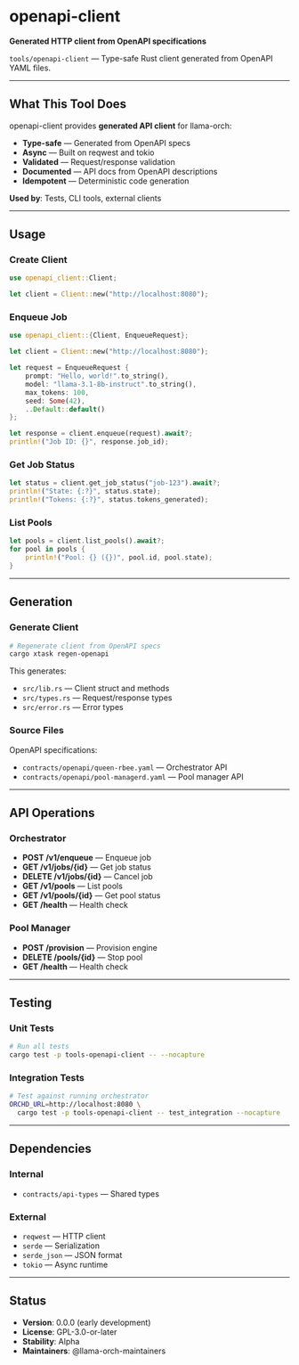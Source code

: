 # openapi-client

**Generated HTTP client from OpenAPI specifications**

`tools/openapi-client` — Type-safe Rust client generated from OpenAPI YAML files.

---

## What This Tool Does

openapi-client provides **generated API client** for llama-orch:

- **Type-safe** — Generated from OpenAPI specs
- **Async** — Built on reqwest and tokio
- **Validated** — Request/response validation
- **Documented** — API docs from OpenAPI descriptions
- **Idempotent** — Deterministic code generation

**Used by**: Tests, CLI tools, external clients

---

## Usage

### Create Client

```rust
use openapi_client::Client;

let client = Client::new("http://localhost:8080");
```

### Enqueue Job

```rust
use openapi_client::{Client, EnqueueRequest};

let client = Client::new("http://localhost:8080");

let request = EnqueueRequest {
    prompt: "Hello, world!".to_string(),
    model: "llama-3.1-8b-instruct".to_string(),
    max_tokens: 100,
    seed: Some(42),
    ..Default::default()
};

let response = client.enqueue(request).await?;
println!("Job ID: {}", response.job_id);
```

### Get Job Status

```rust
let status = client.get_job_status("job-123").await?;
println!("State: {:?}", status.state);
println!("Tokens: {:?}", status.tokens_generated);
```

### List Pools

```rust
let pools = client.list_pools().await?;
for pool in pools {
    println!("Pool: {} ({})", pool.id, pool.state);
}
```

---

## Generation

### Generate Client

```bash
# Regenerate client from OpenAPI specs
cargo xtask regen-openapi
```

This generates:
- `src/lib.rs` — Client struct and methods
- `src/types.rs` — Request/response types
- `src/error.rs` — Error types

### Source Files

OpenAPI specifications:
- `contracts/openapi/queen-rbee.yaml` — Orchestrator API
- `contracts/openapi/pool-managerd.yaml` — Pool manager API

---

## API Operations

### Orchestrator

- **POST /v1/enqueue** — Enqueue job
- **GET /v1/jobs/{id}** — Get job status
- **DELETE /v1/jobs/{id}** — Cancel job
- **GET /v1/pools** — List pools
- **GET /v1/pools/{id}** — Get pool status
- **GET /health** — Health check

### Pool Manager

- **POST /provision** — Provision engine
- **DELETE /pools/{id}** — Stop pool
- **GET /health** — Health check

---

## Testing

### Unit Tests

```bash
# Run all tests
cargo test -p tools-openapi-client -- --nocapture
```

### Integration Tests

```bash
# Test against running orchestrator
ORCHD_URL=http://localhost:8080 \
  cargo test -p tools-openapi-client -- test_integration --nocapture
```

---

## Dependencies

### Internal

- `contracts/api-types` — Shared types

### External

- `reqwest` — HTTP client
- `serde` — Serialization
- `serde_json` — JSON format
- `tokio` — Async runtime

---

## Status

- **Version**: 0.0.0 (early development)
- **License**: GPL-3.0-or-later
- **Stability**: Alpha
- **Maintainers**: @llama-orch-maintainers
